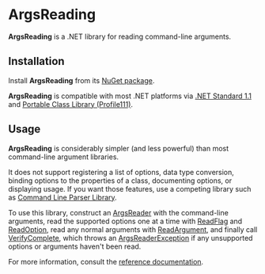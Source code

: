 # ArgsReading

**ArgsReading** is a .NET library for reading command-line arguments.

## Installation

Install **ArgsReading** from its [NuGet package](https://www.nuget.org/packages/ArgsReading).

**ArgsReading** is compatible with most .NET platforms via [.NET Standard 1.1](https://docs.microsoft.com/en-us/dotnet/articles/standard/library) and [Portable Class Library (Profile111)](https://docs.microsoft.com/en-us/nuget/schema/target-frameworks#portable-class-libraries).

## Usage

**ArgsReading** is considerably simpler (and less powerful) than most command-line argument libraries.

It does not support registering a list of options, data type conversion, binding options to the properties of a class, documenting options, or displaying usage. If you want those features, use a competing library such as [Command Line Parser Library](https://www.nuget.org/packages/commandlineparser).

To use this library, construct an [ArgsReader](ArgsReading/ArgsReader/ArgsReader.md) with the command-line arguments, read the supported options one at a time with [ReadFlag](ArgsReading/ArgsReader/ReadFlag.md) and [ReadOption](ArgsReading/ArgsReader/ReadOption.md), read any normal arguments with [ReadArgument](ArgsReading/ArgsReader/ReadArgument.md), and finally call [VerifyComplete](ArgsReading/ArgsReader/VerifyComplete.md), which throws an [ArgsReaderException](ArgsReading/ArgsReaderException.md) if any unsupported options or arguments haven't been read.

For more information, consult the [reference documentation](ArgsReading.md).
